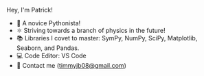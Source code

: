 Hey, I'm Patrick!

- 🌱 A novice Pythonista!
- ⚛️ Striving towards a branch of physics in the future!
- 📚 Libraries I covet to master: SymPy, NumPy, SciPy, Matplotlib, Seaborn, and Pandas.
- 💻 Code Editor: VS Code
- 📧 Contact me (timmyjb08@gmail.com)
